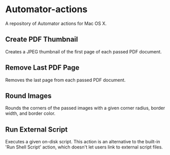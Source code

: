 Automator-actions
=================

A repository of Automator actions for Mac OS X.

Create PDF Thumbnail
--------------------

Creates a JPEG thumbnail of the first page of each passed PDF document.

Remove Last PDF Page
--------------------

Removes the last page from each passed PDF document.

Round Images
------------

Rounds the corners of the passed images with a given corner radius, border width, and border color.

Run External Script
-------------------

Executes a given on-disk script. This action is an alternative to the built-in 'Run Shell Script' action, which doesn't let users link to external script files.
